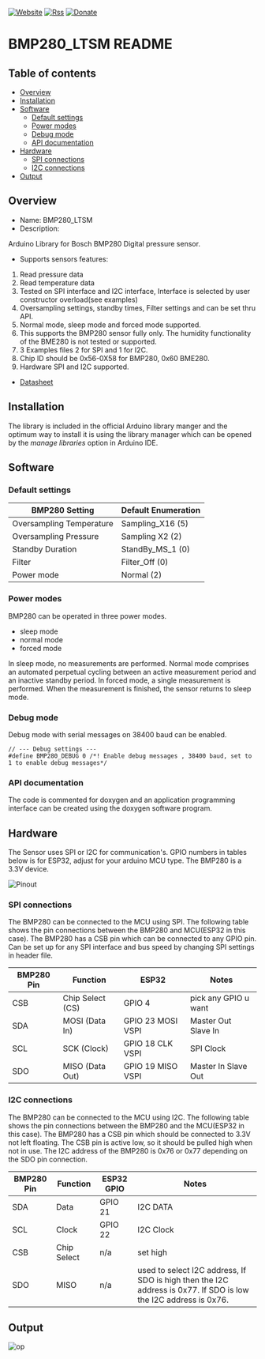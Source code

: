 [![Website](https://img.shields.io/badge/Website-Link-blue.svg)](https://gavinlyonsrepo.github.io/)  [![Rss](https://img.shields.io/badge/Subscribe-RSS-yellow.svg)](https://gavinlyonsrepo.github.io//feed.xml)  [![Donate](https://img.shields.io/badge/Donate-PayPal-green.svg)](https://www.paypal.com/paypalme/whitelight976)

# BMP280_LTSM README

## Table of contents

- [Overview](#overview)
- [Installation](#installation)
- [Software](#software)
	- [Default settings](#default-settings)
	- [Power modes](#power-modes)
	- [Debug mode](#debug-mode)
	- [API documentation](#api-documentation)
- [Hardware](#hardware)
	- [SPI connections](#spi-connections)
	- [I2C connections](#i2c-connections)
- [Output](#output)


## Overview

* Name: BMP280_LTSM
* Description:

Arduino Library for Bosch BMP280 Digital pressure sensor.

* Supports sensors features:

1. Read pressure data
2. Read temperature data
3. Tested on SPI interface and I2C interface, Interface is selected by user constructor overload(see examples)
4. Oversampling settings, standby times, Filter settings and can be set thru API.
5. Normal mode, sleep mode and forced mode supported.
6. This supports the BMP280 sensor fully only. The humidity functionality of the BME280 is not tested or supported.
7. 3 Examples files 2 for SPI and 1 for I2C.
8. Chip ID should be 0x56-0X58 for BMP280, 0x60 BME280. 
9. Hardware SPI and I2C supported.

* [Datasheet](https://www.bosch-sensortec.com/media/boschsensortec/downloads/datasheets/bst-bmp280-ds001.pdf)

## Installation

The library is included in the official Arduino library manger 
and the optimum way to install it is using the library manager 
which can be opened by the *manage libraries* option in Arduino IDE. 

## Software

### Default settings

| BMP280 Setting | Default Enumeration |
|------------|----------|
| Oversampling Temperature | Sampling_X16 (5)|
| Oversampling Pressure    | Sampling X2 (2)  |
| Standby Duration         | StandBy_MS_1 (0) |
| Filter                   | Filter_Off (0)|
| Power mode               | Normal (2) |

### Power modes 

BMP280 can be operated in three power modes.

* sleep mode
* normal mode
* forced mode

In sleep mode, no measurements are performed. Normal mode comprises an automated
perpetual cycling between an active measurement period and an inactive standby period. In
forced mode, a single measurement is performed. When the measurement is finished, the
sensor returns to sleep mode.

### Debug mode

Debug mode with serial messages on 38400 baud can be enabled.

```
// --- Debug settings ---
#define BMP280_DEBUG 0 /*! Enable debug messages , 38400 baud, set to 1 to enable debug messages*/
```

### API documentation

The code is commented for doxygen and an application programming interface can be created using the doxygen software program.

## Hardware

The Sensor uses SPI or I2C for communication's. GPIO numbers in tables below is for ESP32,
adjust for your arduino MCU type.
The BMP280 is a 3.3V device.

![ Pinout](https://github.com/gavinlyonsrepo/sensors_PICO/blob/main/extra/images/bmp280.jpg)

### SPI connections

The BMP280 can be connected to the MCU using SPI. 
The following table shows the pin connections between the BMP280 and MCU(ESP32 in this case).
The BMP280 has a CSB pin which can be connected to any GPIO pin. 
Can be set up for any SPI interface and bus speed by changing SPI settings in header file.

| BMP280 Pin | Function | ESP32| Notes        |
|------------|----------|-----------|--------------|
| CSB        | Chip Select (CS) | GPIO 4   | pick any GPIO u want |
| SDA        | MOSI (Data In)   | GPIO 23 MOSI VSPI  | Master Out Slave In |
| SCL        | SCK (Clock)      | GPIO 18 CLK VSPI  | SPI Clock |
| SDO        | MISO (Data Out)  | GPIO 19 MISO VSPI  | Master In Slave Out |

### I2C connections

The BMP280 can be connected to the MCU using I2C. 
The following table shows the pin connections between the BMP280 and the MCU(ESP32 in this case).
The BMP280 has a CSB pin which should be connected to 3.3V not left floating. 
The CSB pin is active low, so it should be pulled high when not in use. 
The I2C address of the BMP280 is 0x76 or 0x77 depending on the SDO pin connection.

| BMP280 Pin | Function | ESP32 GPIO | Notes        |
|------------|----------|-----------|--------------|
| SDA        | Data     | GPIO 21   | I2C DATA |
| SCL        | Clock   |  GPIO 22   | I2C Clock |
| CSB        | Chip Select  | n/a  | set high |
| SDO        | MISO   | n/a  | used to select I2C address, If SDO is high then the I2C address is 0x77. If SDO is low the I2C address is 0x76. |

## Output

![ op](https://github.com/gavinlyonsrepo/sensors_PICO/blob/main/extra/images/bmpoutput.png)
